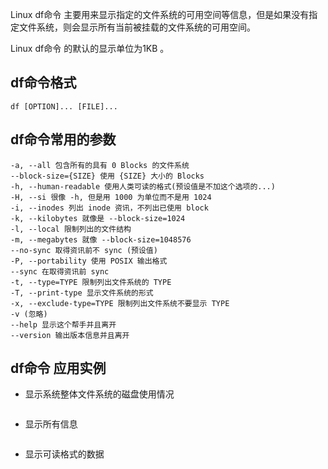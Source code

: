 Linux df命令 主要用来显示指定的文件系统的可用空间等信息，但是如果没有指定文件系统，则会显示所有当前被挂载的文件系统的可用空间。

Linux df命令 的默认的显示单位为1KB 。
## df命令格式
````
df [OPTION]... [FILE]...
````
## df命令常用的参数
````
-a, --all 包含所有的具有 0 Blocks 的文件系统 
--block-size={SIZE} 使用 {SIZE} 大小的 Blocks
-h, --human-readable 使用人类可读的格式(预设值是不加这个选项的...)
-H, --si 很像 -h, 但是用 1000 为单位而不是用 1024
-i, --inodes 列出 inode 资讯，不列出已使用 block
-k, --kilobytes 就像是 --block-size=1024
-l, --local 限制列出的文件结构
-m, --megabytes 就像 --block-size=1048576
--no-sync 取得资讯前不 sync (预设值)
-P, --portability 使用 POSIX 输出格式
--sync 在取得资讯前 sync
-t, --type=TYPE 限制列出文件系统的 TYPE
-T, --print-type 显示文件系统的形式
-x, --exclude-type=TYPE 限制列出文件系统不要显示 TYPE
-v (忽略)
--help 显示这个帮手并且离开
--version 输出版本信息并且离开
````
## df命令 应用实例
* 显示系统整体文件系统的磁盘使用情况
````

````
* 显示所有信息
````

````
* 显示可读格式的数据
````

````
